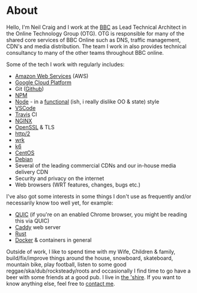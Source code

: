 # About

Hello, I'm Neil Craig and I work at the [BBC](https://www.bbc.co.uk/) as Lead Technical Architect in the Online Technology Group (OTG). OTG is responsible for many of the shared core services of BBC Online such as DNS, traffic management, CDN's and media distribution. The team I work in also provides technical consultancy to many of the other teams throughout BBC online.

Some of the tech I work with regularly includes:

* [Amazon Web Services](https://aws.amazon.com/) (AWS)
* [Google Cloud Platform](https://cloud.google.com/)
* Git ([Github](https:www.github.com))
* [NPM](https://www.npmjs.com)
* [Node](https://www.nodejs.org) - in a [functional](https://en.wikipedia.org/wiki/Functional_programming) (ish, i really dislike OO & state) style
* [VSCode](https://code.visualstudio.com/)
* [Travis](https://travis-ci.org/) CI
* [NGINX](https://nginx.org)
* [OpenSSL](https://www.openssl.org/) & TLS
* [http/2](https://tools.ietf.org/html/rfc7540)
* [wrk](https://github.com/wg/wrk)
* [k6](https://loadimpact.com/k6/)
* [CentOS](https://www.centos.org/)
* [Debian](https://www.debian.org/)
* Several of the leading commercial CDNs and our in-house media delivery CDN
* Security and privacy on the internet
* Web browsers (WRT features, changes, bugs etc.)


I've also got some interests in some things I don't use as frequently and/or necessarily know too well yet, for example:

* [QUIC](https://www.chromium.org/quic) (if you're on an enabled Chrome browser, you might be reading this via QUIC)
* [Caddy](https://caddyserver.com) web server
* [Rust](https://www.rust-lang.org)
* [Docker](https://www.docker.com) & containers in general

Outside of work, I like to spend time with my Wife, Children & family, build/fix/improve things around the house, snowboard, skateboard, mountain bike, play football, listen to some good reggae/ska/dub/rocksteady/roots and occasionally I find time to go have a beer with some friends at a good pub. I live in [the 'shire](https://en.wikipedia.org/wiki/Oxfordshire). If you want to know anything else, feel free to [contact me](/contact.html).